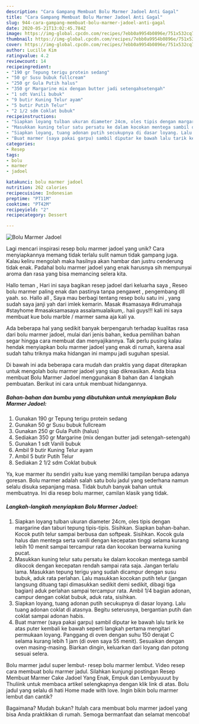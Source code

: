 ```yaml
---
description: "Cara Gampang Membuat Bolu Marmer Jadoel Anti Gagal"
title: "Cara Gampang Membuat Bolu Marmer Jadoel Anti Gagal"
slug: 944-cara-gampang-membuat-bolu-marmer-jadoel-anti-gagal
date: 2020-05-21T13:02:45.784Z
image: https://img-global.cpcdn.com/recipes/7ebb0a9954b0896e/751x532cq70/bolu-marmer-jadoel-foto-resep-utama.jpg
thumbnail: https://img-global.cpcdn.com/recipes/7ebb0a9954b0896e/751x532cq70/bolu-marmer-jadoel-foto-resep-utama.jpg
cover: https://img-global.cpcdn.com/recipes/7ebb0a9954b0896e/751x532cq70/bolu-marmer-jadoel-foto-resep-utama.jpg
author: Lucille Kim
ratingvalue: 4.2
reviewcount: 14
recipeingredient:
- "190 gr Tepung terigu protein sedang"
- "50 gr Susu bubuk fullcream"
- "250 gr Gula Putih halus"
- "350 gr Margarine mix dengan butter jadi setengahsetengah"
- "1 sdt Vanili bubuk"
- "9 butir Kuning Telur ayam"
- "5 butir Putih Telur"
- "2 1/2 sdm Coklat bubuk"
recipeinstructions:
- "Siapkan loyang tulban ukuran diameter 24cm, oles tipis dengan margarine dan taburi tepung tipis-tipis. Sisihkan. Siapkan bahan-bahan. Kocok putih telur sampai berbusa dan softpeak. Sisihkan. Kocok gula halus dan mentega serta vanili dengan kecepatan tinggi selama kurang lebih 10 menit sampai tercampur rata dan kocokan berwarna kuning pucat."
- "Masukkan kuning telur satu persatu ke dalam kocokan mentega sambil dikocok dengan kecepatan rendah sampai rata saja. Jangan terlalu lama. Masukkan tepung terigu yang sudah dicampur dengan susu bubuk, aduk rata perlahan. Lalu masukkan kocokan putih telur (jangan langsung dituang tapi dimasukkan sedikit demi sedikit, dibagi tiga bagian) aduk perlahan sampai tercampur rata. Ambil 1/4 bagian adonan, campur dengan coklat bubuk, aduk rata, sisihkan."
- "Siapkan loyang, tuang adonan putih secukupnya di dasar loyang. Lalu tuang adonan coklat di atasnya. Begitu seterusnya, bergantian putih dan coklat sampai adonan habis."
- "Buat marmer (saya pakai garpu) sambil diputar ke bawah lalu tarik ke atas puter kembali ke bawah seperti langkah pertama mengitari permukaan loyang. Panggang di oven dengan suhu 150 derajat C selama kurang lebih 1 jam (di oven saya 55 menit). Sesuaikan dengan oven masing-masing. Biarkan dingin, keluarkan dari loyang dan potong sesuai selera."
categories:
- Resep
tags:
- bolu
- marmer
- jadoel

katakunci: bolu marmer jadoel 
nutrition: 262 calories
recipecuisine: Indonesian
preptime: "PT11M"
cooktime: "PT42M"
recipeyield: "2"
recipecategory: Dessert

---
```



![Bolu Marmer Jadoel](https://img-global.cpcdn.com/recipes/7ebb0a9954b0896e/751x532cq70/bolu-marmer-jadoel-foto-resep-utama.jpg)

Lagi mencari inspirasi resep bolu marmer jadoel yang unik? Cara menyiapkannya memang tidak terlalu sulit namun tidak gampang juga. Kalau keliru mengolah maka hasilnya akan hambar dan justru cenderung tidak enak. Padahal bolu marmer jadoel yang enak harusnya sih mempunyai aroma dan rasa yang bisa memancing selera kita.

Hallo teman , Hari ini saya bagikan resep jadoel dari keluarha saya , Reseo bolu marmer paling enak dan pastinya tanpa pengawet , pengembang dll yaah. so. Hallo all , Saya mau berbagi tentang resep bolu satu ini , yang sudah saya janji yah dari imlek kemarin. Masak #samasaya #dirumahaja #stayhome #masaksamasaya assalamualaikum,. haii guys!!! kali ini saya membuat kue bolu marble / marmer sama aja kali ya.

Ada beberapa hal yang sedikit banyak berpengaruh terhadap kualitas rasa dari bolu marmer jadoel, mulai dari jenis bahan, kedua pemilihan bahan segar hingga cara membuat dan menyajikannya. Tak perlu pusing kalau hendak menyiapkan bolu marmer jadoel yang enak di rumah, karena asal sudah tahu triknya maka hidangan ini mampu jadi suguhan spesial.


Di bawah ini ada beberapa cara mudah dan praktis yang dapat diterapkan untuk mengolah bolu marmer jadoel yang siap dikreasikan. Anda bisa membuat Bolu Marmer Jadoel menggunakan 8 bahan dan 4 langkah pembuatan. Berikut ini cara untuk membuat hidangannya.

<!--inarticleads1-->

##### Bahan-bahan dan bumbu yang dibutuhkan untuk menyiapkan Bolu Marmer Jadoel:

1. Gunakan 190 gr Tepung terigu protein sedang
1. Gunakan 50 gr Susu bubuk fullcream
1. Gunakan 250 gr Gula Putih (halus)
1. Sediakan 350 gr Margarine (mix dengan butter jadi setengah-setengah)
1. Gunakan 1 sdt Vanili bubuk
1. Ambil 9 butir Kuning Telur ayam
1. Ambil 5 butir Putih Telur
1. Sediakan 2 1/2 sdm Coklat bubuk


Ya, kue marmer itu sendiri yaitu kue yang memiliki tampilan berupa adanya goresan. Bolu marmer adalah salah satu bolu jadul yang sederhana namun selalu disuka sepanjang masa. Tidak butuh banyak bahan untuk membuatnya. Ini dia resep bolu marmer, camilan klasik yang tidak. 

<!--inarticleads2-->

##### Langkah-langkah menyiapkan Bolu Marmer Jadoel:

1. Siapkan loyang tulban ukuran diameter 24cm, oles tipis dengan margarine dan taburi tepung tipis-tipis. Sisihkan. Siapkan bahan-bahan. Kocok putih telur sampai berbusa dan softpeak. Sisihkan. Kocok gula halus dan mentega serta vanili dengan kecepatan tinggi selama kurang lebih 10 menit sampai tercampur rata dan kocokan berwarna kuning pucat.
1. Masukkan kuning telur satu persatu ke dalam kocokan mentega sambil dikocok dengan kecepatan rendah sampai rata saja. Jangan terlalu lama. Masukkan tepung terigu yang sudah dicampur dengan susu bubuk, aduk rata perlahan. Lalu masukkan kocokan putih telur (jangan langsung dituang tapi dimasukkan sedikit demi sedikit, dibagi tiga bagian) aduk perlahan sampai tercampur rata. Ambil 1/4 bagian adonan, campur dengan coklat bubuk, aduk rata, sisihkan.
1. Siapkan loyang, tuang adonan putih secukupnya di dasar loyang. Lalu tuang adonan coklat di atasnya. Begitu seterusnya, bergantian putih dan coklat sampai adonan habis.
1. Buat marmer (saya pakai garpu) sambil diputar ke bawah lalu tarik ke atas puter kembali ke bawah seperti langkah pertama mengitari permukaan loyang. Panggang di oven dengan suhu 150 derajat C selama kurang lebih 1 jam (di oven saya 55 menit). Sesuaikan dengan oven masing-masing. Biarkan dingin, keluarkan dari loyang dan potong sesuai selera.


Bolu marmer jadul super lembut- resep bolu marmer lembut. Video resep cara membuat bolu marmer jadul. Silahkan kunjungi postingan Resep Membuat Marmer Cake Jadoel Yang Enak, Empuk dan Lembyuuuut by Thuliink untuk membaca artikel selengkapnya dengan klik link di atas. Bolu jadul yang selalu di hati Home made with love. Ingin bikin bolu marmer lembut dan cantik? 

Bagaimana? Mudah bukan? Itulah cara membuat bolu marmer jadoel yang bisa Anda praktikkan di rumah. Semoga bermanfaat dan selamat mencoba!
